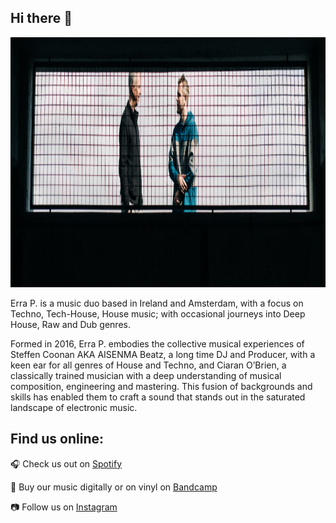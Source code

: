 ## Hi there 👋

<div id="header" align="center">
<img src="https://github.com/errap/errap/blob/main/errap_wide.png" alt="An image of Irish electronic duo, Erra P." width="1000" height="400" class="centerImage">
</div>

<p>Erra P. is a music duo based in Ireland and Amsterdam, with a focus on Techno, Tech-House, House music; with occasional journeys into Deep House, Raw and Dub genres.

Formed in 2016, Erra P. embodies the collective musical experiences of Steffen Coonan AKA AISENMA Beatz, a long time DJ and Producer, with a keen ear for all genres of House and Techno, and Ciaran O’Brien, a classically trained musician with a deep understanding of musical composition, engineering and mastering. This fusion of backgrounds and skills has enabled them to craft a sound that stands out in the saturated landscape of electronic music.</p>

## Find us online:
🎧 Check us out on [Spotify](https://open.spotify.com/artist/4HKfoJEZOT9HuwIy7572hq?si=71BVuSxiQtGriu6qsL16Ug)

🎵 Buy our music digitally or on vinyl on [Bandcamp](https://erraproject.bandcamp.com/album/barren)

📷 Follow us on [Instagram](https://www.instagram.com/erraproject2030/?hl=en)
